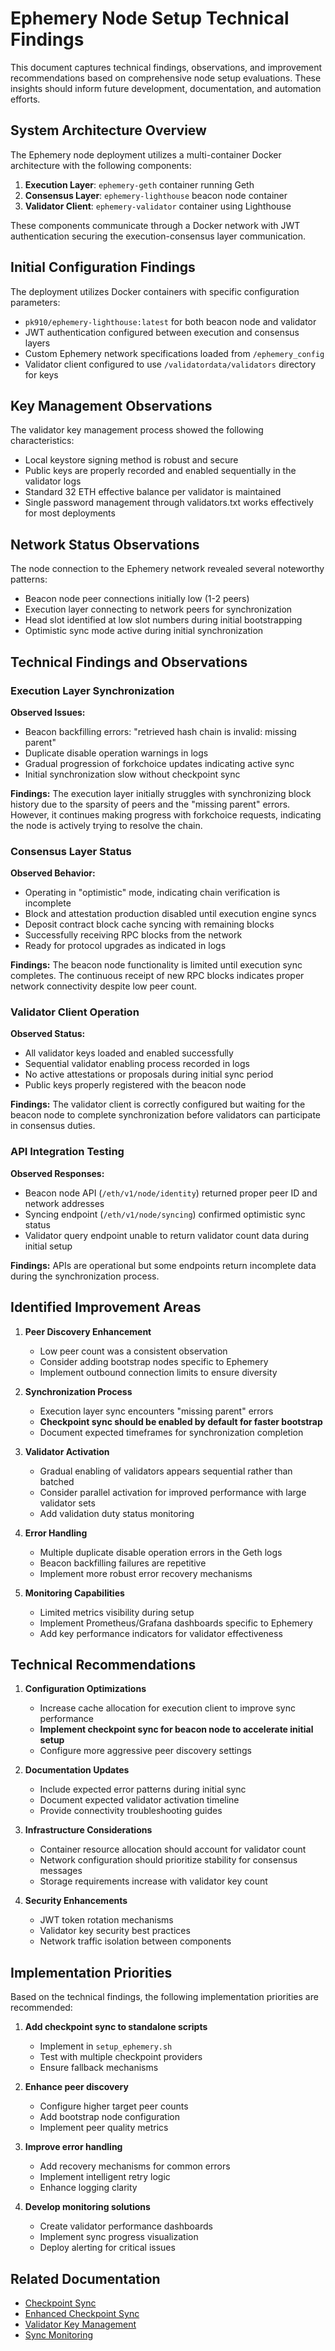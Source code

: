 # Ephemery Node Setup Technical Findings

This document captures technical findings, observations, and improvement recommendations based on comprehensive node setup evaluations. These insights should inform future development, documentation, and automation efforts.

## System Architecture Overview

The Ephemery node deployment utilizes a multi-container Docker architecture with the following components:

1. **Execution Layer**: `ephemery-geth` container running Geth
2. **Consensus Layer**: `ephemery-lighthouse` beacon node container
3. **Validator Client**: `ephemery-validator` container using Lighthouse

These components communicate through a Docker network with JWT authentication securing the execution-consensus layer communication.

## Initial Configuration Findings

The deployment utilizes Docker containers with specific configuration parameters:

- `pk910/ephemery-lighthouse:latest` for both beacon node and validator
- JWT authentication configured between execution and consensus layers
- Custom Ephemery network specifications loaded from `/ephemery_config`
- Validator client configured to use `/validatordata/validators` directory for keys

## Key Management Observations

The validator key management process showed the following characteristics:
- Local keystore signing method is robust and secure
- Public keys are properly recorded and enabled sequentially in the validator logs
- Standard 32 ETH effective balance per validator is maintained
- Single password management through validators.txt works effectively for most deployments

## Network Status Observations

The node connection to the Ephemery network revealed several noteworthy patterns:
- Beacon node peer connections initially low (1-2 peers)
- Execution layer connecting to network peers for synchronization
- Head slot identified at low slot numbers during initial bootstrapping
- Optimistic sync mode active during initial synchronization

## Technical Findings and Observations

### Execution Layer Synchronization

**Observed Issues:**
- Beacon backfilling errors: "retrieved hash chain is invalid: missing parent"
- Duplicate disable operation warnings in logs
- Gradual progression of forkchoice updates indicating active sync
- Initial synchronization slow without checkpoint sync

**Findings:**
The execution layer initially struggles with synchronizing block history due to the sparsity of peers and the "missing parent" errors. However, it continues making progress with forkchoice requests, indicating the node is actively trying to resolve the chain.

### Consensus Layer Status

**Observed Behavior:**
- Operating in "optimistic" mode, indicating chain verification is incomplete
- Block and attestation production disabled until execution engine syncs
- Deposit contract block cache syncing with remaining blocks
- Successfully receiving RPC blocks from the network
- Ready for protocol upgrades as indicated in logs

**Findings:**
The beacon node functionality is limited until execution sync completes. The continuous receipt of new RPC blocks indicates proper network connectivity despite low peer count.

### Validator Client Operation

**Observed Status:**
- All validator keys loaded and enabled successfully
- Sequential validator enabling process recorded in logs
- No active attestations or proposals during initial sync period
- Public keys properly registered with the beacon node

**Findings:**
The validator client is correctly configured but waiting for the beacon node to complete synchronization before validators can participate in consensus duties.

### API Integration Testing

**Observed Responses:**
- Beacon node API (`/eth/v1/node/identity`) returned proper peer ID and network addresses
- Syncing endpoint (`/eth/v1/node/syncing`) confirmed optimistic sync status
- Validator query endpoint unable to return validator count data during initial setup

**Findings:**
APIs are operational but some endpoints return incomplete data during the synchronization process.

## Identified Improvement Areas

1. **Peer Discovery Enhancement**
   - Low peer count was a consistent observation
   - Consider adding bootstrap nodes specific to Ephemery
   - Implement outbound connection limits to ensure diversity

2. **Synchronization Process**
   - Execution layer sync encounters "missing parent" errors
   - **Checkpoint sync should be enabled by default for faster bootstrap**
   - Document expected timeframes for synchronization completion

3. **Validator Activation**
   - Gradual enabling of validators appears sequential rather than batched
   - Consider parallel activation for improved performance with large validator sets
   - Add validation duty status monitoring

4. **Error Handling**
   - Multiple duplicate disable operation errors in the Geth logs
   - Beacon backfilling failures are repetitive
   - Implement more robust error recovery mechanisms

5. **Monitoring Capabilities**
   - Limited metrics visibility during setup
   - Implement Prometheus/Grafana dashboards specific to Ephemery
   - Add key performance indicators for validator effectiveness

## Technical Recommendations

1. **Configuration Optimizations**
   - Increase cache allocation for execution client to improve sync performance
   - **Implement checkpoint sync for beacon node to accelerate initial setup**
   - Configure more aggressive peer discovery settings

2. **Documentation Updates**
   - Include expected error patterns during initial sync
   - Document expected validator activation timeline
   - Provide connectivity troubleshooting guides

3. **Infrastructure Considerations**
   - Container resource allocation should account for validator count
   - Network configuration should prioritize stability for consensus messages
   - Storage requirements increase with validator key count

4. **Security Enhancements**
   - JWT token rotation mechanisms
   - Validator key security best practices
   - Network traffic isolation between components

## Implementation Priorities

Based on the technical findings, the following implementation priorities are recommended:

1. **Add checkpoint sync to standalone scripts**
   - Implement in `setup_ephemery.sh`
   - Test with multiple checkpoint providers
   - Ensure fallback mechanisms

2. **Enhance peer discovery**
   - Configure higher target peer counts
   - Add bootstrap node configuration
   - Implement peer quality metrics

3. **Improve error handling**
   - Add recovery mechanisms for common errors
   - Implement intelligent retry logic
   - Enhance logging clarity

4. **Develop monitoring solutions**
   - Create validator performance dashboards
   - Implement sync progress visualization
   - Deploy alerting for critical issues

## Related Documentation

- [Checkpoint Sync](./CHECKPOINT_SYNC.md)
- [Enhanced Checkpoint Sync](./ENHANCED_CHECKPOINT_SYNC.md)
- [Validator Key Management](./VALIDATOR_KEY_MANAGEMENT.md)
- [Sync Monitoring](./SYNC_MONITORING.md)
